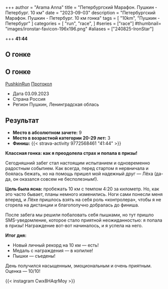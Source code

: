 +++
author = "Arama Anna"
title = "Петербургский Марафон. Пушкин - Петербург. 10 км"
date = "2023-09-03"
description = "Петербургский Марафон. Пушкин - Петербург. 10 км гонка"
tags = [
    "10km",
    "Пушкин - Петербург"
]
categories = [
    "run",
    "race",
]
#series = ["race"]
#thumbnail= "images/ironstar-favicon-196x196.png"
#aliases = ["240825-IronStar"]

+++
**41:44**



<!--more-->

## О гонке


## О гонке

[PushkinRun](https://pushkin-run.ru/)
[Протокол](https://russiarunning.com/event/PushkinSanktPeterburg100let/results/10km)

- Дата  03.09.2023
- Страна  Россия 
- Регион  Пушкин, Ленинградская облась


## Результат
- **Место в абсолютном зачете:** 9 
- **Место в возрастной категории 20-29 лет:** 3  
- **Финиш:** {{< strava-activity 9772568461 "41:44" >}}

**Классная гонка: как я преодолела страх и попала в призы!**  

Сегодняшний забег стал настоящим испытанием и одновременно радостным событием. Как всегда, перед стартом я нервничала и боялась бежать, но на помощь пришел мой надежный друг — Лёха (да-да, он оказался совсем не бесполезным!).  

**Цель была ясна:** пробежать 10 км с темпом 4:20 за километр. Но, как это часто бывает, планы немного изменились. Ноги сами понесли меня вперед, и Лёхе пришлось взять на себя роль «контролера», чтобы я не сгорела на дистанции и благополучно добралась до финиша.  

После забега мы решили побаловать себя пышками, но тут пришло SMS-уведомление, которое стало приятной неожиданностью: я попала в призы! Награждение вот-вот начиналось, и я успела на него.  

**Итог дня:**  
- Новый личный рекорд на 10 км — есть!  
- Медаль с награждения — в копилке!  
- Пышки — съедены!  

День получился насыщенным, эмоциональным и очень приятным. Оценка — 10/10!  

{{< instagram Cwx8HAqrMoy >}}

